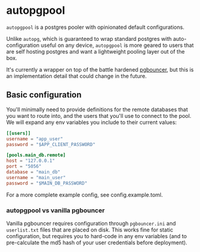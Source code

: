# autopgpool

`autopgpool` is a postgres pooler with opinionated default configurations.

Unlike `autopg`, which is guaranteed to wrap standard postgres with auto-configuration useful on any device, `autopgpool` is more geared to users that are self hosting postgres and want a lightweight pooling layer out of the box.

It's currently a wrapper on top of the battle hardened [pgbouncer](https://www.pgbouncer.org/), but this is an implementation detail that could change in the future.

## Basic configuration

You'll minimally need to provide definitions for the remote databases that you want to route into, and the users that you'll use to connect to the pool. We will expand any env variables you include to their current values:

```toml
[[users]]
username = "app_user"
password = "$APP_CLIENT_PASSWORD"

[pools.main_db.remote]
host = "127.0.0.1"
port = "5056"
database = "main_db"
username = "main_user"
password = "$MAIN_DB_PASSWORD"
```

For a more complete example config, see config.example.toml.

### autopgpool vs vanilla pgbouncer

Vanilla pgbouncer requires configuration through `pgbouncer.ini` and `userlist.txt` files that are placed on disk. This works fine for static configuration, but requires you to hard-code in any env variables (and to pre-calculate the md5 hash of your user credentials before deployment).
